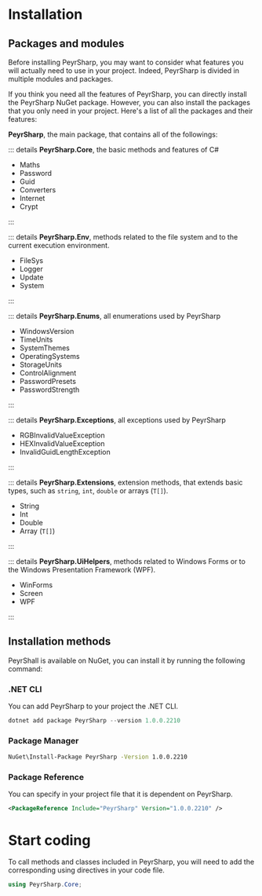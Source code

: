 # Installation
## Packages and modules
Before installing PeyrSharp, you may want to consider what features you will actually need to use in your project. Indeed, PeyrSharp is divided in multiple modules and packages.

If you think you need all the features of PeyrSharp, you can directly install the PeyrSharp NuGet package. However, you can also install the packages that you only need in your project. Here's a list of all the packages and their features:

**PeyrSharp**, the main package, that contains all of the followings:

::: details **PeyrSharp.Core**, the basic methods and features of C#

- Maths
- Password
- Guid
- Converters
- Internet
- Crypt

:::

::: details **PeyrSharp.Env**, methods related to the file system and to the current execution environment.

- FileSys
- Logger
- Update
- System

:::

::: details **PeyrSharp.Enums**, all enumerations used by PeyrSharp

- WindowsVersion
- TimeUnits
- SystemThemes
- OperatingSystems
- StorageUnits
- ControlAlignment
- PasswordPresets
- PasswordStrength

:::        

::: details **PeyrSharp.Exceptions**, all exceptions used by PeyrSharp

- RGBInvalidValueException
- HEXInvalidValueException
- InvalidGuidLengthException

:::

::: details **PeyrSharp.Extensions**, extension methods, that extends basic types, such as <code>string</code>, <code>int</code>, <code>double</code> or arrays (<code>T[]</code>).

- String
- Int
- Double
- Array (`T[]`)

:::

::: details **PeyrSharp.UiHelpers**, methods related to Windows Forms or to the Windows Presentation Framework (WPF).

- WinForms
- Screen
- WPF

:::

## Installation methods
PeyrShall is available on NuGet, you can install it by running the following command:
### .NET CLI
You can add PeyrSharp to your project the .NET CLI.

~~~ powershell
dotnet add package PeyrSharp --version 1.0.0.2210
~~~

### Package Manager

~~~ sh
NuGet\Install-Package PeyrSharp -Version 1.0.0.2210
~~~

### Package Reference
You can specify in your project file that it is dependent on PeyrSharp.

~~~ xml
<PackageReference Include="PeyrSharp" Version="1.0.0.2210" />
~~~

# Start coding
To call methods and classes included in PeyrSharp, you will need to add the corresponding using directives in your code file.

~~~ c#
using PeyrSharp.Core;
~~~